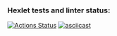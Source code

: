 ### Hexlet tests and linter status:
[![Actions Status](https://github.com/popovbm/php-project-48/workflows/hexlet-check/badge.svg)](https://github.com/popovbm/php-project-48/actions)
[![asciicast](https://asciinema.org/a/EjxDNfJcwGQvSJsN0Z0Sad5dI.svg)](https://asciinema.org/a/EjxDNfJcwGQvSJsN0Z0Sad5dI)
